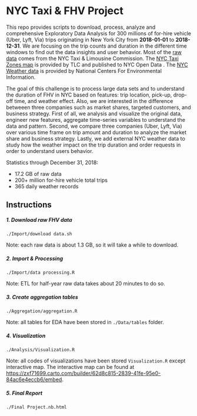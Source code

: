 # NYC Taxi & FHV Project

This repo provides scripts to download, process, analyze and comprehensive Exploratory Data Analysis for 300 millions of for-hire vehicle (Uber, Lyft, Via) trips originating in New York City from **2018-01-01** to **2018-12-31**. We are focusing on the trip counts and duration in the different time windows to find out the data insights and user behavior. Most of the [raw data](https://www1.nyc.gov/site/tlc/about/tlc-trip-record-data.page) comes from the NYC Taxi & Limousine Commission. The [NYC Taxi Zones map](https://data.cityofnewyork.us/Transportation/NYC-Taxi-Zones/d3c5-ddgc) is provided by TLC and published to NYC Open Data . The [NYC Weather data](https://www.ncdc.noaa.gov/data-access) is provided by National Centers For Environmental Information.

The goal of this challenge is to process large data sets and to understand the duration of FHV in NYC based on features: trip location, pick-up, drop-off time, and weather effect. Also, we are interested in the difference betweeen three companies such as market shares, targeted customers, and business strategy. First of all, we analysis and visualize the original data, engineer new features, aggregate time-series variables to understand the data and pattern. Second, we compare three companies (Uber, Lyft, Via) over various time frame on trip amount and duration to analyze the market share and business strategy. Lastly, we add external NYC weather data to study how the weather impact on the trip duration and order requests in order to understand users behavior.

Statistics through December 31, 2018:

- 17.2 GB of raw data
- 200+ million for-hire vehicle total trips
- 365 daily weather records

## Instructions

##### 1. Download raw FHV data

`./Import/download data.sh`

Note: each raw data is about 1.3 GB, so it will take a while to download.

##### 2. Import & Processing

`./Import/data processing.R`

Note: ETL for half-year raw data takes about 20 minutes to do so.

##### 3. Create aggregation tables

`./Aggregation/aggregation.R`

Note: all tables for EDA have been stored in `./Data/tables` folder. 

##### 4. Visualization

`./Analysis/Visualization.R`

Note: all codes of visualizations have been stored `Visualization.R` except interactive map. The interactive map can be found at https://zxf71699.carto.com/builder/62d8c815-2839-41fe-95e0-84ac6e4eccb6/embed.

##### 5. Final Report

`./Final Project.nb.html`
